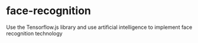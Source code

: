 # face-recognition
Use the Tensorflow.js library and use artificial intelligence to implement face recognition technology
